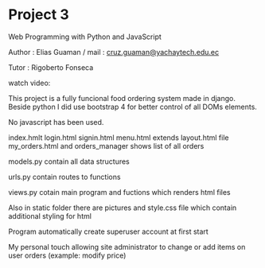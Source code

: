 # Project 3

Web Programming with Python and JavaScript

Author : Elias Guaman / mail : cruz.guaman@yachaytech.edu.ec

Tutor : Rigoberto Fonseca

watch video: 

This project is a fully funcional food ordering system made in django.
Beside python I did use bootstrap 4 for better control of all DOMs elements.

No javascript has been used.

index.hmlt login.html signin.html menu.html extends layout.html file 
my_orders.html and orders_manager shows list of all orders

models.py contain all data structures

urls.py contain routes to functions

views.py cotain main program and fuctions which renders html files

Also in static folder there are pictures and style.css file which contain additional styling for html 

Program automatically create superuser account at first start

My personal touch allowing site administrator to change or add items on user orders (example: modify price)
